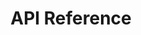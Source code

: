 ---
title: API Reference

language_tabs: # must be one of https://git.io/vQNgJ
  - shell

toc_footers:
  - <a href='https://github.com/lord/slate'>Documentation Powered by Slate</a>

includes:
  - introduction
  - authentication
  - access_tokens/access_token
  - access_tokens/create
  - access_tokens/update
  - enabled_perk_redemptions/enabled_perk_redemption
  - enabled_perk_redemptions/index

search: true
---